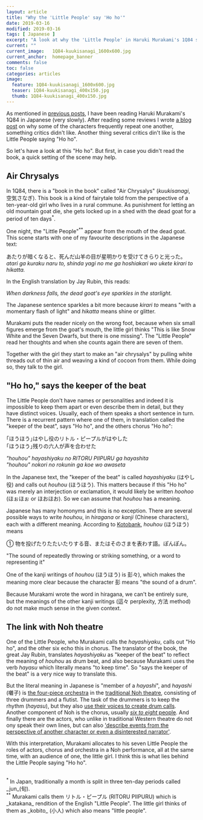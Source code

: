 ```yaml
---
layout: article
title: "Why the 'Little People' say 'Ho ho'"
date: 2019-03-16
modified: 2019-03-16
tags: [ Japanese ]
excerpt: "A look at why the 'Little People' in Haruki Murakami's 1Q84 say 'Ho ho'"
current: ""
current_image:   1Q84-kuukisanagi_1600x600.jpg
current_anchor:  homepage_banner
comments: false
toc: false
categories: articles
image:
  feature: 1Q84-kuukisanagi_1600x600.jpg
  teaser: 1Q84-kuukisanagi_400x150.jpg
  thumb: 1Q84-kuukisanagi_400x150.jpg
---
```


As mentioned in [previous posts]({{site.url}}/articles/learning-japanese/), I have been reading Haruki Murakami's 1Q84 in Japanese (very slowly). After reading some reviews I wrote [a blog post]({{site.url}}/articles/repetition-in-1Q84) on why some of the characters frequently repeat one another, something critics didn't like. Another thing several critics din't like is the Little People saying "Ho ho". 

So let's have a look at this "Ho ho". But first, in case you didn't read the book, a quick setting of the scene may help. 

## Air Chrysalys

In 1Q84, there is a "book in the book" called "Air Chrysalys" (_kuukisanagi_, 空気さなぎ). This book is a kind of fairytale told from the perspective of a ten-year-old girl who lives in a rural commune. As punishment for letting an old mountain goat die, she gets locked up in a shed with the dead goat for a period of ten days<sup>*</sup>. 

One night, the "Little People"<sup>**</sup> appear from the mouth of the dead goat. This scene starts with one of my favourite descriptions in the Japanese text:

あたりが暗くなると、死んだ山羊の目が星明かりを受けてきらりと光った。<br>
_atari ga kuraku naru to, shinda yagi no me ga hoshiakari wo ukete kirari to hikatta._<br>

In the English translation by Jay Rubin, this reads:

_When darkness falls, the dead goat's eye sparkles in the starlight._

The Japanese sentence sparkles a bit more because _kirari to_ means "with a momentary flash of light" and _hikatta_ means shine or glitter. 

Murakami puts the reader nicely on the wrong foot, because when six small figures emerge from the goat's mouth, the little girl thinks "This is like Snow White and the Seven Dwarfs, but there is one missing". The "Little People" read her thoughts and when she counts again there are seven of them. 

Together with the girl they start to make an "air chrysalys" by pulling white threads out of thin air and weaving a kind of cocoon from them. While doing so, they talk to the girl.

## "Ho ho," says the keeper of the beat

The Little People don't have names or personalities and indeed it is impossible to keep them apart or even describe them in detail, but they have distinct voices. Usually, each of them speaks a short sentence in turn.
There is a recurrent pattern where one of them, in translation called the "keeper of the beat", says "Ho ho", and the others chorus "Ho ho":

｢ほうほう｣はやし役のリトル・ピープルがはやした <br>
｢ほうほう｣残りの六人が声を合わせた <br>

_"houhou" hayashiyaku no RITORU PIIPURU ga hayashita_<br>
_"houhou" nokori no rokunin ga koe wo awaseta_<br>

In the Japanese text, the "keeper of the beat" is called _hayashiyaku_ (はやし役) and calls out _houhou_ (ほうほう). This matters because if this "Ho ho" was merely an interjection or exclamation, it would likely be written _hoohoo_ (ほぉほぉ or ほおほお). So we can assume that _houhou_ has a meaning. 

Japanese has many homonyms and this is no exception. There are several possible ways to write _houhou_, in _hiragana_ or _kanji_ (Chinese characters), each with a different meaning. According to [Kotobank](https://kotobank.jp/word/%E3%81%BB%E3%81%86%E3%81%BB%E3%81%86-628513#E7.B2.BE.E9.81.B8.E7.89.88.20.E6.97.A5.E6.9C.AC.E5.9B.BD.E8.AA.9E.E5.A4.A7.E8.BE.9E.E5.85.B8), _houhou_ (ほうほう) means

① 物を投げたりたたいたりする音、またはそのさまを表わす語。ぽんぽん。<br>

"The sound of repeatedly throwing or striking something, or a word to representing it"

One of the kanji writings of _houhou_ (ほうほう) is 彭々), which makes the meaning more clear because the character 彭 means "the sound of a drum".

Because Murakami wrote the word in hiragana, we can't be entirely sure, but the meanings of the other kanji writings (這々 perplexity, 方法 method) do not make much sense in the given context. 

## The link with Noh theatre

One of the Little People, who Murakami calls the _hayashiyaku_, calls out "Ho ho", and the other six echo this in chorus. The translator of the book, the great Jay Rubin, translates  _hayashiyaku_ as "keeper of the beat" to reflect the meaning of _houhou_ as drum beat, and also because Murakami uses the verb _hayasu_ which literally means "to keep time". So "says the keeper of the beat" is a very nice way to translate this.

But the literal meaning in Japanese is "member of a _hayashi_", and _hayashi_ (囃子) is [the four-piece orchestra](https://ja.wikipedia.org/wiki/%E5%9B%83%E5%AD%90) in the [traditional Noh theatre](http://www.glopad.org/jparc/?q=en/node/22767), consisting of three drummers and a flutist. The task of the drummers is to keep the rhythm (_hayasu_), but they also [use their voices to create drum calls](http://www.the-noh.com/en/world/music.html). Another component of Noh is the chorus, usually [_six to eight_ people](https://en.wikipedia.org/wiki/Noh#Chant_and_music). And finally there are the actors, who unlike in traditional Western theatre do not ony speak their own lines, but can also ['describe events from the perspective of another character or even a disinterested narrator'](https://en.wikipedia.org/wiki/Noh#Chant_and_music).

With this interpretation, Murakami allocates to his seven Little People the roles of actors, chorus and orchestra in a Noh performance, all at the same time, with an audience of one, the little girl. I think this is what lies behind the Little People saying "Ho ho".

<span class="footnotes">
&nbsp;<br>
<sup>*</sup> In Japan, traditionally a month is split in three ten-day periods called _jun_(旬).<br>
<sup>**</sup> Murakami calls them リトル・ピープル (RITORU PIIPURU) which is _katakana_ rendition of the English "Little People". The little girl thinks of them as _kobito_ (小人) which also means "little people". 
</span>
<!--  – shimedaiko (締め太鼓),  otsuzumi (大鼓) and kotsuzumi (小鼓) –->
<!--
It is often said that Murakami avoids references to traditional Japanese culture, and instead focuses on contemporary Japanese culture. Maybe it is rather the case that his references to traditional Japanese culture are more oblique. 
-->
